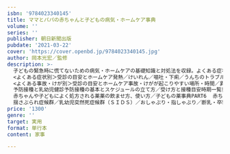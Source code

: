 ```yaml
---
isbn: '9784023340145'
title: ママとパパの赤ちゃんと子どもの病気・ホームケア事典
volume: ''
series: ''
publisher: 朝日新聞出版
pubdate: '2021-03-22'
cover: 'https://cover.openbd.jp/9784023340145.jpg'
author: 岡本光宏／監修
description: >-
  子どもの緊急時に慌てないための病気・ホームケアの基礎知識と対処法を収録。よくある症状別に受診の目安、かかりやすい病気・起こりやすい事故の対策から、予防接種と乳幼児健診、よく処方される薬の使い方まで、丁寧に解説。子どものマスクのつけ方や洗い方、ＰＣＲ検査についてなど新型コロナウィルスへの対応も。マンガ：心配しすぎないでPART1 
  <よくある症状別＞受診の目安とホームケア発熱／けいれん／嘔吐・下痢／うんちのトラブル／せき・鼻水・鼻づまり／肌・耳・目・口の中のトラブル／元気がない・食欲がない／話し方の気がかりPART2
  <よくある事故・けが別＞受診の目安とホームケア事故・けがが起こりやすい場所・時間／異物を飲んだ／おぼれた／落ちた、転んだ、打った／やけどをした／切った、擦った、刺した、挟んだ／歯が折れた・欠けた／目をけがした・異物が入った／耳や鼻をけがした／爪がはがれた／動物にかまれた／虫に刺された／熱中症になったPART3　＜０～６歳＞かかりやすい病気かかりやすい病気１０風邪／ウイルス性胃腸炎／突発性発疹／インフルエンザ／急性中耳炎／熱性けいれん／急性気管支炎／手足口病／急性結膜炎／口内炎新生児の病気／感染症／アレルギー／おなかの病気／皮膚／目・耳・鼻の病気／口・歯の病気／泌尿器・性器・おしりの病気／骨・関節・筋肉の病気／神経の病気　などPART4 
  予防接種と乳幼児健診予防接種の基本とスケジュールの立て方／受け方と接種目安時期一覧表／乳幼児健診の受け方／PART5 
  赤ちゃんや子どもによく処方される薬薬の飲ませ方、使い方／子どもの薬事典PART6  赤ちゃん・子どもの健康関連の最新情報
  揺さぶられ症候群／乳幼児突然死症候群（ＳＩＤＳ）／おしゃぶり・指しゃぶり／断乳・卒乳／気になるくせ／授乳中のママの薬／発達障害／低身長／小児肥満／子どもの睡眠障害／歯並びと口腔の発達／抗体検査とＰＣＲ検査／オンライン診療／スマートフォン・タブレットとの付き合い方／子どものいじめとけんか
price: '1300'
genre: ''
target: 実用
format: 単行本
content: 家事

---
```

